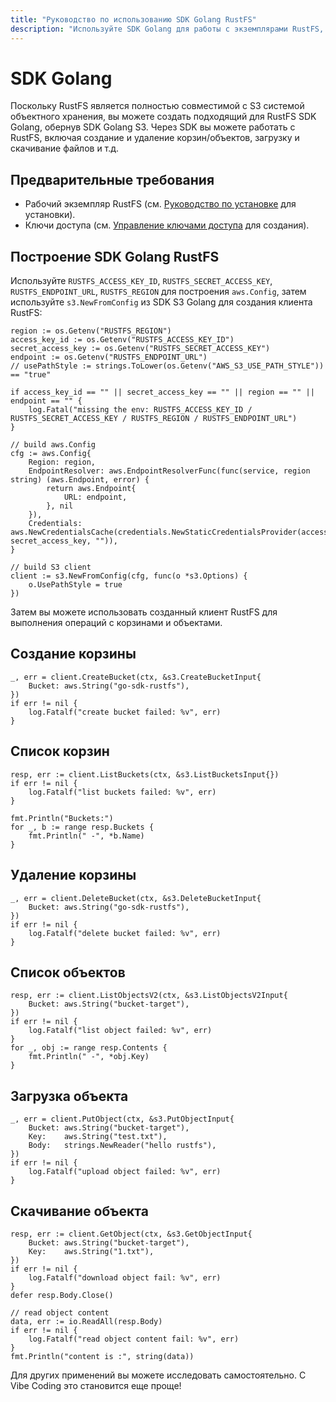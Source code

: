 ```yaml
---
title: "Руководство по использованию SDK Golang RustFS"
description: "Используйте SDK Golang для работы с экземплярами RustFS, включая создание и удаление корзин и объектов."
---
```


# SDK Golang

Поскольку RustFS является полностью совместимой с S3 системой объектного хранения, вы можете создать подходящий для RustFS SDK Golang, обернув SDK Golang S3. Через SDK вы можете работать с RustFS, включая создание и удаление корзин/объектов, загрузку и скачивание файлов и т.д.

## Предварительные требования

- Рабочий экземпляр RustFS (см. [Руководство по установке](../../installation/index.md) для установки).
- Ключи доступа (см. [Управление ключами доступа](../../administration/iam/access-token.md) для создания).

## Построение SDK Golang RustFS

Используйте `RUSTFS_ACCESS_KEY_ID`, `RUSTFS_SECRET_ACCESS_KEY`, `RUSTFS_ENDPOINT_URL`, `RUSTFS_REGION` для построения `aws.Config`, затем используйте `s3.NewFromConfig` из SDK S3 Golang для создания клиента RustFS:

```
region := os.Getenv("RUSTFS_REGION")
access_key_id := os.Getenv("RUSTFS_ACCESS_KEY_ID")
secret_access_key := os.Getenv("RUSTFS_SECRET_ACCESS_KEY")
endpoint := os.Getenv("RUSTFS_ENDPOINT_URL")
// usePathStyle := strings.ToLower(os.Getenv("AWS_S3_USE_PATH_STYLE")) == "true"

if access_key_id == "" || secret_access_key == "" || region == "" || endpoint == "" {
    log.Fatal("missing the env: RUSTFS_ACCESS_KEY_ID / RUSTFS_SECRET_ACCESS_KEY / RUSTFS_REGION / RUSTFS_ENDPOINT_URL")
}

// build aws.Config
cfg := aws.Config{
    Region: region,
    EndpointResolver: aws.EndpointResolverFunc(func(service, region string) (aws.Endpoint, error) {
        return aws.Endpoint{
            URL: endpoint,
        }, nil
    }),
    Credentials: aws.NewCredentialsCache(credentials.NewStaticCredentialsProvider(access_key_id, secret_access_key, "")),
}

// build S3 client
client := s3.NewFromConfig(cfg, func(o *s3.Options) {
    o.UsePathStyle = true
})
```

Затем вы можете использовать созданный клиент RustFS для выполнения операций с корзинами и объектами.

## Создание корзины

```
_, err = client.CreateBucket(ctx, &s3.CreateBucketInput{
    Bucket: aws.String("go-sdk-rustfs"),
})
if err != nil {
    log.Fatalf("create bucket failed: %v", err)
}
```

## Список корзин

```
resp, err := client.ListBuckets(ctx, &s3.ListBucketsInput{})
if err != nil {
    log.Fatalf("list buckets failed: %v", err)
}

fmt.Println("Buckets:")
for _, b := range resp.Buckets {
    fmt.Println(" -", *b.Name)
}
```

## Удаление корзины

```
_, err = client.DeleteBucket(ctx, &s3.DeleteBucketInput{
    Bucket: aws.String("go-sdk-rustfs"),
})
if err != nil {
    log.Fatalf("delete bucket failed: %v", err)
}
```

## Список объектов

```
resp, err := client.ListObjectsV2(ctx, &s3.ListObjectsV2Input{
    Bucket: aws.String("bucket-target"),
})
if err != nil {
    log.Fatalf("list object failed: %v", err)
}
for _, obj := range resp.Contents {
    fmt.Println(" -", *obj.Key)
}
```

## Загрузка объекта

```
_, err = client.PutObject(ctx, &s3.PutObjectInput{
    Bucket: aws.String("bucket-target"),
    Key:    aws.String("test.txt"),
    Body:   strings.NewReader("hello rustfs"),
})
if err != nil {
    log.Fatalf("upload object failed: %v", err)
}
```

## Скачивание объекта

```
resp, err := client.GetObject(ctx, &s3.GetObjectInput{
    Bucket: aws.String("bucket-target"),
    Key:    aws.String("1.txt"),
})
if err != nil {
    log.Fatalf("download object fail: %v", err)
}
defer resp.Body.Close()

// read object content
data, err := io.ReadAll(resp.Body)
if err != nil {
    log.Fatalf("read object content fail: %v", err)
}
fmt.Println("content is :", string(data))
```

Для других применений вы можете исследовать самостоятельно. С Vibe Coding это становится еще проще!
